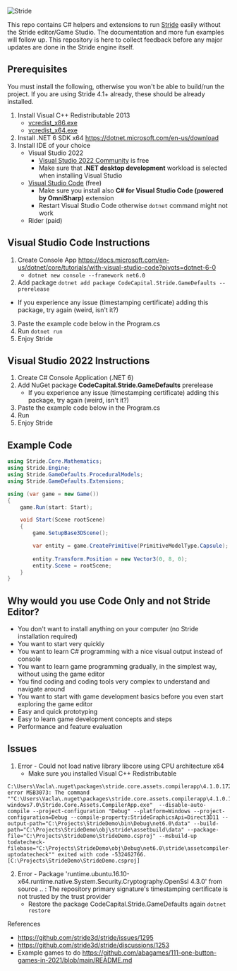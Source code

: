 ![Stride](https://media.githubusercontent.com/media/stride3d/stride/master/sources/data/images/Logo/stride-logo-readme.png)

This repo contains C# helpers and extensions to run [Stride](https://github.com/stride3d/stride) easily without the Stride editor/Game Studio. The documentation and more fun examples will follow up. This repository is here to collect feedback before any major updates are done in the Stride engine itself.

## Prerequisites

You must install the following, otherwise you won't be able to build/run the project. If you are using Stride 4.1+ already, these should be already installed.

<!---
- https://download.visualstudio.microsoft.com/download/pr/0c1cfec3-e028-4996-8bb7-0c751ba41e32/1abed1573f36075bfdfc538a2af00d37/vc_redist.x86.exe
- https://download.visualstudio.microsoft.com/download/pr/cc0046d4-e7b4-45a1-bd46-b1c079191224/9c4042a4c2e6d1f661f4c58cf4d129e9/vc_redist.x64.exe
-->

1. Install Visual C++ Redistributable 2013
   - [vcredist_x86.exe](http://download.microsoft.com/download/2/E/6/2E61CFA4-993B-4DD4-91DA-3737CD5CD6E3/vcredist_x86.exe)
   - [vcredist_x64.exe](http://download.microsoft.com/download/2/E/6/2E61CFA4-993B-4DD4-91DA-3737CD5CD6E3/vcredist_x64.exe)
2. Install .NET 6 SDK x64 https://dotnet.microsoft.com/en-us/download
3. Install IDE of your choice
   - Visual Studio 2022
      - [Visual Studio 2022 Community](https://visualstudio.microsoft.com/vs/) is free
      - Make sure that **.NET desktop development** workload is selected when installing Visual Studio
   - [Visual Studio Code](https://code.visualstudio.com/) (free)
      -  Make sure you install also **C# for Visual Studio Code (powered by OmniSharp)** extension
      -  Restart Visual Studio Code otherwise ```dotnet``` command might not work
   - Rider (paid)

## Visual Studio Code Instructions

1. Create Console App https://docs.microsoft.com/en-us/dotnet/core/tutorials/with-visual-studio-code?pivots=dotnet-6-0
   - ```dotnet new console --framework net6.0```
2. Add package ```dotnet add package CodeCapital.Stride.GameDefaults --prerelease```
  - If you experience any issue (timestamping certificate) adding this package, try again (weird, isn't it?)
3. Paste the example code below in the Program.cs
4. Run ```dotnet run```
5. Enjoy Stride

## Visual Studio 2022 Instructions
 
1. Create C# Console Application (.NET 6)
2. Add NuGet package **CodeCapital.Stride.GameDefaults** prerelease
   - If you experience any issue (timestamping certificate) adding this package, try again (weird, isn't it?)
3. Paste the example code below in the Program.cs
4. Run
5. Enjoy Stride

## Example Code

```c#
using Stride.Core.Mathematics;
using Stride.Engine;
using Stride.GameDefaults.ProceduralModels;
using Stride.GameDefaults.Extensions;

using (var game = new Game())
{
    game.Run(start: Start);

    void Start(Scene rootScene)
    {
        game.SetupBase3DScene();

        var entity = game.CreatePrimitive(PrimitiveModelType.Capsule);
        
        entity.Transform.Position = new Vector3(0, 8, 0);
        entity.Scene = rootScene;
    }
}
```
## Why would you use Code Only and not Stride Editor?
- You don't want to install anything on your computer (no Stride installation required)
- You want to start very quickly
- You want to learn C# programming with a nice visual output instead of console
- You want to learn game programming gradually, in the simplest way, without using the game editor
- You find coding and coding tools very complex to understand and navigate around
- You want to start with game development basics before you even start exploring the game editor
- Easy and quick prototyping
- Easy to learn game development concepts and steps
- Performance and feature evaluation

## Issues
1. Error - Could not load native library libcore using CPU architecture x64
   - Make sure you installed Visual C++ Redistributable
```
C:\Users\Vacla\.nuget\packages\stride.core.assets.compilerapp\4.1.0.1728\buildTransitive\Stride.Core.Assets.CompilerApp.targets(132,5): error MSB3073: The command ""C:\Users\Vacla\.nuget\packages\stride.core.assets.compilerapp\4.1.0.1728\buildTransitive\..\tools\net6.0-windows7.0\Stride.Core.Assets.CompilerApp.exe"  --disable-auto- 
compile --project-configuration "Debug" --platform=Windows --project-configuration=Debug --compile-property:StrideGraphicsApi=Direct3D11 --output-path="C:\Projects\StrideDemo\bin\Debug\net6.0\data" --build-path="C:\Projects\StrideDemo\obj\stride\assetbuild\data" --package-file="C:\Projects\StrideDemo\StrideDemo.csproj" --msbuild-up 
todatecheck-filebase="C:\Projects\StrideDemo\obj\Debug\net6.0\stride\assetcompiler-uptodatecheck"" exited with code -532462766. [C:\Projects\StrideDemo\StrideDemo.csproj]
```
2. Error - Package 'runtime.ubuntu.16.10-x64.runtime.native.System.Security.Cryptography.OpenSsl 4.3.0' from source .. : The repository primary signature's timestamping certificate is not trusted by the trust provider
   - Restore the package CodeCapital.Stride.GameDefaults again ```dotnet restore``` 


References
- https://github.com/stride3d/stride/issues/1295
- https://github.com/stride3d/stride/discussions/1253
- Example games to do https://github.com/abagames/111-one-button-games-in-2021/blob/main/README.md
